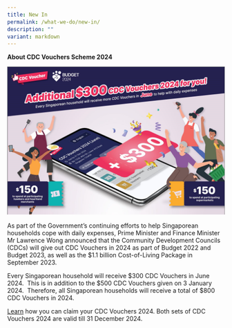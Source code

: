 ```yaml
---
title: New In
permalink: /what-we-do/new-in/
description: ""
variant: markdown
---
```

**About CDC Vouchers Scheme 2024**

![](/images/What%20We%20Do/News%20In/Banner_with_words___25_Jun_2024.png)


As part of the Government’s continuing efforts to help Singaporean households cope with daily expenses, Prime Minister and Finance Minister Mr Lawrence Wong announced that the Community Development Councils (CDCs) will give out CDC Vouchers in 2024 as part of Budget 2022 and Budget 2023, as well as the $1.1 billion Cost-of-Living Package in September 2023.

Every Singaporean household will receive $300 CDC Vouchers in June 2024.  This is in addition to the $500 CDC Vouchers given on 3 January 2024.  Therefore, all Singaporean households will receive a total of $800 CDC Vouchers in 2024.

[Learn](https://vouchers.cdc.gov.sg/residents/info "https://vouchers.cdc.gov.sg/residents/info") how you can claim your CDC Vouchers 2024. Both sets of CDC Vouchers 2024 are valid till 31 December 2024.